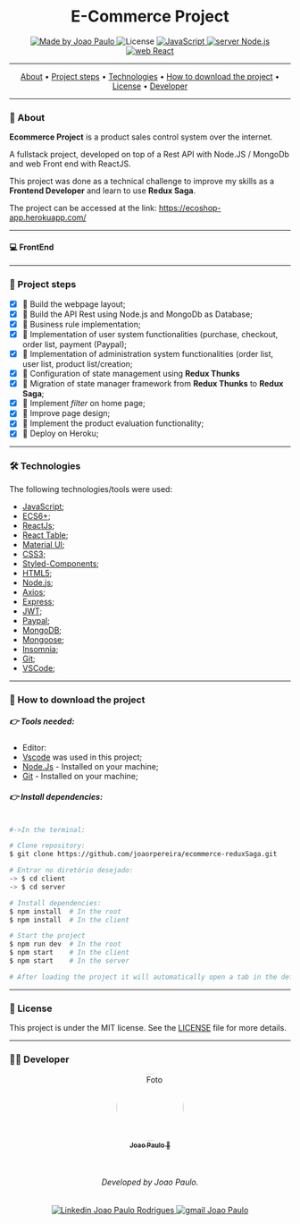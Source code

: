 <h1 align="center">
    E-Commerce Project
</h1>

<p align="center">
  <a href="https://www.linkedin.com/in/joaorpereira/">
    <img 
        alt="Made by Joao Paulo" 
        src="https://img.shields.io/badge/MADE%20BY-Joao%20Paulo-%230077b5?style=flat-square&logo=linkedin">
  </a>

  <img alt="License" src="https://img.shields.io/badge/license-MIT-%20brightgreen?style=flat-square&logo=">

  <a href="https://www.javascript.com/">
    <img 
        alt="JavaScript" 
        src="https://img.shields.io/badge/STACK-JavaScript-%23F7DF1E?style=flat-square&logo=JAVASCRIPT">
  </a>
  <a href="https://github.com/abner-starkasty/restaurante-padre-cicero/tree/main/backend">
    <img 
        alt="server Node.js" 
        src="https://img.shields.io/badge/Server-Node.js-%23339933?style=flat-square&logo=node.js">
  </a>
  <a href="https://github.com/abner-starkasty/restaurante-padre-cicero/tree/main/frontend">
    <img 
        alt="web React" 
        src="https://img.shields.io/badge/Web-React-%23007ACC?style=flat-square&logo=REACT">
  </a>
</p>

---

<p align="center">
 <a href="#-about">About</a> •
 <a href="#-project-steps">Project steps</a> • 
 <a href="#-technologies">Technologies</a> • 
 <a href="#-how-to-download-the-project">How to download the project</a> • 
 <a href="#-license">License</a> • 
 <a href="#-developer">Developer</a>
</p>

---
### 🔖 About

**Ecommerce Project** is a product sales control system over the internet.

A fullstack project, developed on top of a Rest API with Node.JS / MongoDb and web Front end with ReactJS.

This project was done as a technical challenge to improve my skills as a **Frontend Developer** and learn to use **Redux Saga**.

The project can be accessed at the link: https://ecoshop-app.herokuapp.com/

---
#### 💻 FrontEnd

<p align="center">

</p>

---
### 📝 Project steps

 - [x] 💯 Build the webpage layout;
 - [x] 💯 Build the API Rest using Node.js and MongoDb as Database;
 - [x] 💯 Business rule implementation;
 - [x] 💯 Implementation of user system functionalities (purchase, checkout, order list, payment (Paypal);
 - [x] 💯 Implementation of administration system functionalities (order list, user list, product list/creation;
 - [x] 💯 Configuration of state management using **Redux Thunks**
 - [X] 💯 Migration of state manager framework from **Redux Thunks** to **Redux Saga**;
 - [x] 💯 Implement *filter* on home page;
 - [x] 💯 Improve page design;
 - [x] 💯 Implement the product evaluation functionality;
 - [x] 💯 Deploy on Heroku;

---
### 🛠 Technologies

The following technologies/tools were used:

- [JavaScript](https://www.javascript.com/);
- [ECS6+](http://www.ecma-international.org/ecma-262/6.0/);
- [ReactJs](https://reactjs.org/);
- [React Table](https://react-table.tanstack.com/);
- [Material UI](https://material-ui.com/pt/);
- [CSS3](https://developer.mozilla.org/en-US/docs/Web/CSS);
- [Styled-Components](https://styled-components.com/);
- [HTML5](https://developer.mozilla.org/en-US/docs/Web/HTML);
- [Node.js](https://nodejs.org/en/);
- [Axios](https://www.npmjs.com/package/axios);
- [Express](https://expressjs.com/);
- [JWT](https://jwt.io/);
- [Paypal](https://developer.paypal.com/classic-home);
- [MongoDB](https://www.mongodb.com/);
- [Mongoose](https://mongoosejs.com/);
- [Insomnia](https://insomnia.rest/);
- [Git](https://git-scm.com/);
- [VSCode](https://code.visualstudio.com/);

---
### 📎 How to download the project

##### 👉 Tools needed:
- Editor:
- [Vscode](https://code.visualstudio.com/) was used in this project; 
- [Node.Js](https://nodejs.org/en/) - Installed on your machine;
- [Git](https://git-scm.com/downloads) - Installed on your machine;

##### 👉 Install dependencies:

```bash

#->In the terminal:

# Clone repository:
$ git clone https://github.com/joaorpereira/ecommerce-reduxSaga.git

# Entrar no diretório desejado:
-> $ cd client
-> $ cd server

# Install dependencies:
$ npm install  # In the root
$ npm install  # In the client

# Start the project
$ npm run dev  # In the root
$ npm start    # In the client
$ npm start    # In the server

# After loading the project it will automatically open a tab in the default browser.

```
---
### 📜 License

This project is under the MIT license. See the [LICENSE](LICENSE) file for more details.

---

### 👨‍💻 Developer

<p align="center">
    <a href="https://blog.rocketseat.com.br/author/thiago/">
        <img 
            style="border-radius: 50%;" 
            src="https://media-exp1.licdn.com/dms/image/C4D03AQGEHyoBgJ7tNQ/profile-displayphoto-shrink_800_800/0/1597502062146?e=1628121600&v=beta&t=AbvIQkPAphQS5FUPvRdSFk3rMuyJ79HSPPnsv-fhym8" 
            width="120px;" 
            alt="Foto">
        <br/>
        <sub><b>Joao Paulo  🚀</b></sub>
    </a>
</p>
</br>
<h6 align="center">
    Developed by Joao Paulo.
</h6>

<p align="center">
    <a href="https://www.linkedin.com/in/joaorpereira">
    <img 
        alt="Linkedin Joao Paulo Rodrigues" 
        src="https://img.shields.io/badge/-Joao%20Paulo-%230077b5?style=flat-square&logo=linkedin">
    </a>
    <a href="mailto:rpjoaopaulo28@gmail.com">
        <img 
            alt="gmail Joao Paulo" 
            src="https://img.shields.io/badge/-Gmail-%23c14438?style=flat-square&logo=gmail&logoColor=white">
    </a>
</p>
